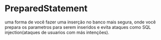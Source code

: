 # PreparedStatement

uma forma de você fazer uma inserção no banco mais segura, onde você prepara os parametros para serem inseridos e evita ataques como 
SQL injection(ataques de usuarios com más intenções).
